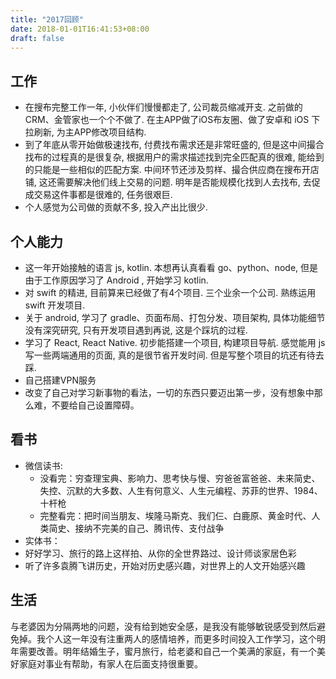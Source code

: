 ```yaml
---
title: "2017回顾"
date: 2018-01-01T16:41:53+08:00
draft: false
---
```

## 工作
* 在搜布完整工作一年,  小伙伴们慢慢都走了, 公司裁员缩减开支. 之前做的 CRM、金管家也一个个不做了.  在主APP做了iOS布友圈、做了安卓和 iOS 下拉刷新,  为主APP修改项目结构.
* 到了年底从零开始做极速找布, 付费找布需求还是非常旺盛的, 但是这中间撮合找布的过程真的是很复杂, 根据用户的需求描述找到完全匹配真的很难, 能给到的只能是一些相似的匹配方案. 中间环节还涉及剪样、撮合供应商在搜布开店铺, 这还需要解决他们线上交易的问题. 明年是否能规模化找到人去找布, 去促成交易这件事都是很难的, 任务很艰巨.
* 个人感觉为公司做的贡献不多, 投入产出比很少.

## 个人能力
* 这一年开始接触的语言 js, kotlin. 本想再认真看看 go、python、node, 但是由于工作原因学习了 Android , 开始学习 kotlin.
* 对 swift 的精进, 目前算来已经做了有4个项目. 三个业余一个公司. 熟练运用 swift 开发项目.
* 关于 android, 学习了 gradle、页面布局、打包分发、项目架构, 具体功能细节没有深究研究, 只有开发项目遇到再说, 这是个踩坑的过程.
* 学习了 React, React Native. 初步能搭建一个项目, 构建项目导航. 感觉能用 js 写一些两端通用的页面, 真的是很节省开发时间. 但是写整个项目的坑还有待去踩.
* 自己搭建VPN服务
* 改变了自己对学习新事物的看法，一切的东西只要迈出第一步，没有想象中那么难，不要给自己设置障碍。

## 看书
* 微信读书:
	* 没看完：穷查理宝典、影响力、思考快与慢、穷爸爸富爸爸、未来简史、失控、沉默的大多数、人生有何意义、人生元编程、苏菲的世界、1984、十杆枪
	* 完整看完：把时间当朋友、埃隆马斯克、我们仨、白鹿原、黄金时代、人类简史、接纳不完美的自己、腾讯传、支付战争
* 实体书：
* 好好学习、旅行的路上这样拍、从你的全世界路过、设计师谈家居色彩
* 听了许多袁腾飞讲历史，开始对历史感兴趣，对世界上的人文开始感兴趣

## 生活
与老婆因为分隔两地的问题，没有给到她安全感，是我没有能够敏锐感受到然后避免掉。我个人这一年没有注重两人的感情培养，而更多时间投入工作学习，这个明年需要改善。明年结婚生子，蜜月旅行，给老婆和自己一个美满的家庭，有一个美好家庭对事业有帮助，有家人在后面支持很重要。

